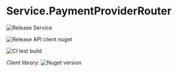 # Service.PaymentProviderRouter

![Release Service](https://github.com/MyJetWallet/Service.PaymentProviderRouter/workflows/Release%20Service/badge.svg)

![Release API client nuget](https://github.com/MyJetWallet/Service.PaymentProviderRouter/workflows/Release%20API%20client%20nuget/badge.svg)

![CI test build](https://github.com/MyJetWallet/Service.PaymentProviderRouter/workflows/CI%20test%20build/badge.svg)

*Client library:* ![Nuget version](https://img.shields.io/nuget/v/MyJetWallet.Service.PaymentProviderRouter.Client?label=MyJetWallet.Service.PaymentProviderRouter.Client&style=social)

